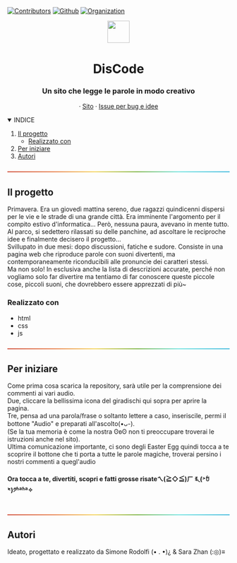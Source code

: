 [![Contributors][contributors-shield]][contributors-url]
[![Github][github-shield]][github-url]
[![Organization][organization-shield]][organization-url]

<p align="center">
  <a href = "https://rodolfi-simone-zhan-sara.github.io">
    <img src="risorse/favicon.ico" width="50" height="50">
  </a>
  <h1 align="center">DisCode</h1>
  <h3 align="center"> Un sito che legge le parole in modo creativo </h3>
  <p align="center">
    ·
    <a href = "https://rodolfi-simone-zhan-sara.github.io">Sito</a>
    ·
    <a href="https://github.com/Rodolfi-Simone-Zhan-Sara/Rodolfi-Simone-Zhan-Sara.github.io/issues">Issue per bug e idee</a>
  </p>
</p>


<details open="open">
  <summary>INDICE</summary>
  <ol>
    <li>
      <a href="#il-progetto">Il progetto</a>
      <ul>
        <li><a href="#realizzato-con">Realizzato con</a></li>
      </ul>
    </li>
    <li>
      <a href="#per-iniziare">Per iniziare</a>
    <li>
      <a href="#autori">Autori</a>
  </ol>
</details>

<img src="risorse/rainbow.png">

## Il progetto
<p>
Primavera. Era un giovedì mattina sereno, due ragazzi quindicenni dispersi per le vie e le strade di una grande città. Era imminente l'argomento per il compito estivo d'informatica...
Però, nessuna paura, avevano in mente tutto. Al parco, si sedettero rilassati su delle panchine, ad ascoltare le reciproche idee e finalmente decisero il progetto...
<br>
Svillupato in due mesi: dopo discussioni, fatiche e sudore. Consiste in una pagina web che riproduce parole con suoni divertenti, ma contemporaneamente riconducibili alle pronuncie dei caratteri stessi.
<br>
Ma non solo! In esclusiva anche la lista di descrizioni accurate, perché non vogliamo solo far divertire ma tentiamo di far conoscere queste piccole cose, piccoli suoni, che dovrebbero essere apprezzati di più~ 
</p>
  
### Realizzato con

* html
* css
* js

<img src="risorse/rainbow.png">

## Per iniziare

<p>
  Come prima cosa scarica la repository, sarà utile per la comprensione dei commenti ai vari audio.
  <br>
  Due, cliccare la bellissima icona del giradischi qui sopra per aprire la pagina.
  <br>
  Tre, pensa ad una parola/frase o soltanto lettere a caso, inseriscile, permi il bottone "Audio" e preparati all'ascolto(•ᴗ-).
  <br>
  (Se la tua memoria è come la nostra ʘʚʘ non ti preoccupare troverai le istruzioni anche nel sito).
  <br>
  Ultima comunicazione importante, ci sono degli Easter Egg quindi tocca a te scoprire il bottone che ti porta a tutte le parole magiche, troverai persino i nostri commenti a quegl'audio
  <br>
  <h4>Ora tocca a te, divertiti, scopri e fatti grosse risateㄟ(≧◇≦)ㄏ ꉂ◟(˃᷄ꇴ˂᷅)༡ʱªʱª✧ </h4>
  </p>

<img src="risorse/rainbow.png">

## Autori

Ideato, progettato e realizzato da Simone Rodolfi (• . •)¿ & Sara Zhan (:◎)≡

<!-- MARKDOWN LINKS & IMAGES -->
[contributors-shield]: https://img.shields.io/badge/CONTRIBUTORS-%202-red
[contributors-url]: https://github.com/Rodolfi-Simone-Zhan-Sara/Rodolfi-Simone-Zhan-Sara.github.io/graphs/contributors
[github-shield]: https://img.shields.io/badge/GITHUB-%20REPOSITORY-orange
[github-url]: https://github.com/Rodolfi-Simone-Zhan-Sara/Rodolfi-Simone-Zhan-Sara.github.io
[organization-shield]: https://img.shields.io/badge/OUR-ORGANIZATION-yellow
[organization-url]: https://github.com/Rodolfi-Simone-Zhan-Sara
